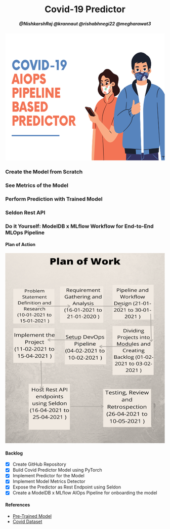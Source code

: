 <h1 align="center">Covid-19 Predictor</h1>
<h5 align="center">@NishkarshRaj @krannaut @rishabhnegi22 @megharawat3</h3>

<p align=center>
  <img src="img/poster.png" width="600" height="400">
</p>

### Create the Model from Scratch

### See Metrics of the Model

### Perform Prediction with Trained Model

### Seldon Rest API

### Do it Yourself: ModelDB x MLflow Workflow for End-to-End MLOps Pipeline

#### Plan of Action

<p align="center">
  <img src="img/planofwork.png" width="700" height="600">
</p>

#### Backlog

- [x] Create GitHub Repository
- [x] Build Covid Predictor Model using PyTorch 
- [x] Implement Predictor for the Model
- [x] Implement Model Metrics Detector
- [x] Expose the Predictor as Rest Endpoint using Seldon
- [x] Create a ModelDB x MLflow AIOps Pipeline for onboarding the model  

#### References

* [Pre-Trained Model](https://drive.google.com/file/d/11UUIpfpSnJdZ2axT4hlQAJliLf4U-FNk/view)
* [Covid Dataset](https://github.com/UCSD-AI4H/COVID-CT)
